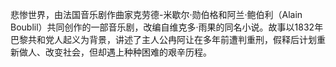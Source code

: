 悲惨世界，由法国音乐剧作曲家克劳德-米歇尔·勋伯格和阿兰·鲍伯利（Alain Boublil）共同创作的一部音乐剧，改编自维克多·雨果的同名小说。故事以1832年巴黎共和党人起义为背景，讲述了主人公冉阿让在多年前遭判重刑，假释后计划重新做人、改变社会，但却遇上种种困难的艰辛历程。